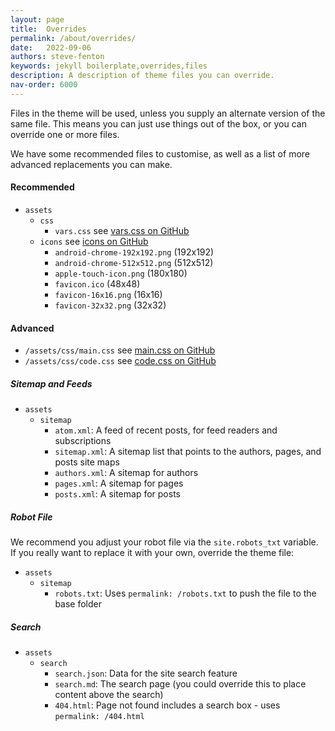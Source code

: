 ```yaml
---
layout: page
title:  Overrides
permalink: /about/overrides/
date:   2022-09-06
authors: steve-fenton
keywords: jekyll boilerplate,overrides,files
description: A description of theme files you can override.
nav-order: 6000
---
```


Files in the theme will be used, unless you supply an alternate version of the same file. This means you can just use things out of the box, or you can override one or more files.

We have some recommended files to customise, as well as a list of more advanced replacements you can make.

#### Recommended

- `assets`
  - `css`
    - `vars.css` see [vars.css on GitHub](https://github.com/Steve-Fenton/jekyll-boilerplate/blob/main/assets/css/vars.css)
  - `icons` see [icons on GitHub](https://github.com/Steve-Fenton/jekyll-boilerplate/tree/main/assets/icons)
    - `android-chrome-192x192.png` (192x192)
    - `android-chrome-512x512.png` (512x512)
    - `apple-touch-icon.png` (180x180)
    - `favicon.ico` (48x48)
    - `favicon-16x16.png` (16x16)
    - `favicon-32x32.png` (32x32)

#### Advanced

- `/assets/css/main.css` see [main.css on GitHub](https://github.com/Steve-Fenton/jekyll-boilerplate/blob/main/assets/css/main.css)
- `/assets/css/code.css` see [code.css on GitHub](https://github.com/Steve-Fenton/jekyll-boilerplate/blob/main/assets/css/code.css)

##### Sitemap and Feeds

- `assets`
  - `sitemap`
    - `atom.xml`: A feed of recent posts, for feed readers and subscriptions
    - `sitemap.xml`: A sitemap list that points to the authors, pages, and posts site maps
    - `authors.xml`: A sitemap for authors
    - `pages.xml`: A sitemap for pages
    - `posts.xml`: A sitemap for posts

##### Robot File

We recommend you adjust your robot file via the `site.robots_txt` variable. If you really want to replace it with your own, override the theme file:

- `assets`
  - `sitemap`
    - `robots.txt`: Uses `permalink: /robots.txt` to push the file to the base folder

##### Search

- `assets`
  - `search`
    - `search.json`: Data for the site search feature
    - `search.md`: The search page (you could override this to place content above the search)
    - `404.html`: Page not found includes a search box - uses `permalink: /404.html`

